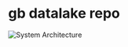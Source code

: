 # gb datalake repo
![System Architecture](https://github.com/airscholar/e2e-data-engineering/blob/main/Data%20engineering%20architecture.png)
